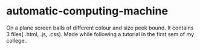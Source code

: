# automatic-computing-machine
On a plane screen balls of different colour and size peek bound. It contains 3 files( .html, .js, .css). Made while following a tutorial in the first sem of my college..  
